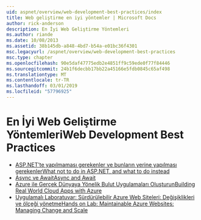 ```yaml
---
uid: aspnet/overview/web-development-best-practices/index
title: Web geliştirme en iyi yöntemler | Microsoft Docs
author: rick-anderson
description: En İyi Web Geliştirme Yöntemleri
ms.author: riande
ms.date: 10/08/2013
ms.assetid: 38b145db-a848-4bd7-b54a-e01bc36f4301
msc.legacyurl: /aspnet/overview/web-development-best-practices
msc.type: chapter
ms.openlocfilehash: 90e5daf47775edb2e4851ff9c59ede0f77f84446
ms.sourcegitcommit: 24b1f6decbb17bb22a45166e5fdb0845c65af498
ms.translationtype: MT
ms.contentlocale: tr-TR
ms.lasthandoff: 03/01/2019
ms.locfileid: "57796925"
---
```

<a name="web-development-best-practices"></a><span data-ttu-id="76eb4-103">En İyi Web Geliştirme Yöntemleri</span><span class="sxs-lookup"><span data-stu-id="76eb4-103">Web Development Best Practices</span></span>
====================

- [<span data-ttu-id="76eb4-104">ASP.NET’te yapılmaması gerekenler ve bunların yerine yapılması gerekenler</span><span class="sxs-lookup"><span data-stu-id="76eb4-104">What not to do in ASP.NET, and what to do instead</span></span>](what-not-to-do-in-aspnet-and-what-to-do-instead.md)
- [<span data-ttu-id="76eb4-105">Async ve Await</span><span class="sxs-lookup"><span data-stu-id="76eb4-105">Async and Await</span></span>](async-and-await.md)
- [<span data-ttu-id="76eb4-106">Azure ile Gerçek Dünyaya Yönelik Bulut Uygulamaları Oluşturun</span><span class="sxs-lookup"><span data-stu-id="76eb4-106">Building Real World Cloud Apps with Azure</span></span>](../developing-apps-with-windows-azure/building-real-world-cloud-apps-with-windows-azure/index.md)
- [<span data-ttu-id="76eb4-107">Uygulamalı Laboratuvar: Sürdürülebilir Azure Web Siteleri: Değişiklikleri ve ölçeği yönetme</span><span class="sxs-lookup"><span data-stu-id="76eb4-107">Hands on Lab: Maintainable Azure Websites: Managing Change and Scale</span></span>](../developing-apps-with-windows-azure/maintainable-azure-websites-managing-change-and-scale.md)
